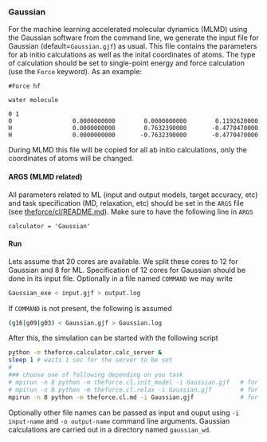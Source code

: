 <!-- #region -->
### Gaussian
For the machine learning accelerated molecular dynamics (MLMD)
using the Gaussian software from the command line, we generate
the input file for Gaussian (default=`Gaussian.gjf`) as usual.
This file contains the parameters for ab initio calculations
as well as the inital coordinates of atoms.
The type of calculation should be set to single-point
energy and force calculation (use the `Force` keyword).
As an example:
```
#Force hf

water molecule

0 1
O                 0.0000000000        0.0000000000        0.1192620000
H                 0.0000000000        0.7632390000       -0.4770470000
H                 0.0000000000       -0.7632390000       -0.4770470000
```
During MLMD this file will be copied for all ab initio calculations,
only the coordinates of atoms will be changed.

#### ARGS (MLMD related)
All parameters related to ML (input and output models, target accuracy, etc)
and task specification (MD, relaxation, etc) should be set
in the `ARGS` file (see
[theforce/cl/README.md](https://github.com/amirhajibabaei/AutoForce/tree/master/theforce/cl)).
Make sure to have the following line in `ARGS`
```
calculator = 'Gaussian'
```

#### Run
Lets assume that 20 cores are available.
We split these cores to 12 for Gaussian and 8 for ML.
Specification of 12 cores for Gaussian should be done
in its input file.
Optionally in a file named `COMMAND` we may write
```sh
Gaussian_exe < input.gjf > output.log
```
If `COMMAND` is not present, the following is assumed
```sh
(g16|g09|g03) < Gaussian.gjf > Gaussian.log
```
After this, the simulation can be started with
the following script
```sh
python -m theforce.calculator.calc_server &
sleep 1 # waits 1 sec for the server to be set
#
### choose one of following depending on you task
# mpirun -n 8 python -m theforce.cl.init_model -i Gaussian.gjf   # for model initialization
# mpirun -n 8 python -m theforce.cl.relax -i Gaussian.gjf        # for structure relaxation
mpirun -n 8 python -m theforce.cl.md -i Gaussian.gjf             # for ML accelerated MD
```
Optionally other file names can be passed as input
and ouput using `-i input-name` and `-o output-name`
command line arguments.
Gaussian calculations are carried out in a directory
named `gaussian_wd`.
<!-- #endregion -->
